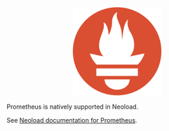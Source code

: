 <p align="center"><img src="/screenshot/prometheus.png" width="40%" alt="Prometheus Logo" /></p>

Prometheus is natively supported in Neoload.

See [Neoload documentation for Prometheus](https://documentation.tricentis.com/neoload/latest/en/WebHelp/#40179.htm).
